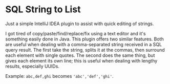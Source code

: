 # SQL String to List

Just a simple IntelliJ IDEA plugin to assist with quick editing of strings. 

I got tired of copy/paste/find/replace/fix using a text editor and it's something easily done in Java. 
This plugin offers two similar features. Both are useful when dealing with a comma-separated string 
received in a SQL query result. The first take the string, splits it at the commas, then surround each 
element with single quotes. The second does the same thing, but gives each element its own line; 
this is useful when dealing with lengthy results, especially UUIDs.

Example:
`abc,def,ghi` becomes `'abc','def','ghi'`.